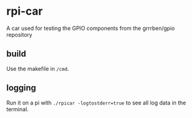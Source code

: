 # rpi-car
A car used for testing the  GPIO components from the grrrben/gpio repository

## build

Use the makefile in `/cmd`.

## logging

Run it on a pi with `./rpicar -logtostderr=true` to see all log data in the terminal.